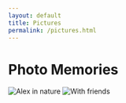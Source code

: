 ```yaml
---
layout: default
title: Pictures
permalink: /pictures.html
---
```


# Photo Memories

![Alex in nature](https://upload.wikimedia.org/wikipedia/commons/thumb/6/6e/Golde33443.jpg/320px-Golde33443.jpg)
![With friends](https://upload.wikimedia.org/wikipedia/commons/thumb/3/38/Group_photo_icon.png/240px-Group_photo_icon.png)
